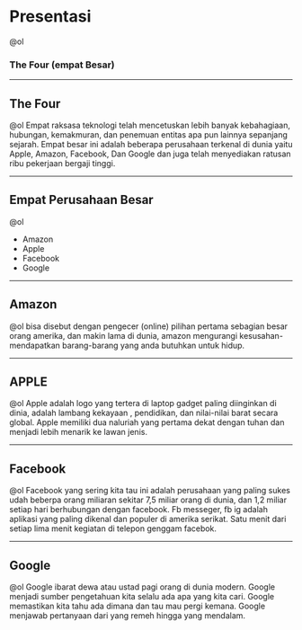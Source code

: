 # Presentasi 
@ol
### The Four (empat Besar)

--- 

## The Four 
@ol
Empat raksasa teknologi telah mencetuskan lebih banyak kebahagiaan, hubungan, kemakmuran, 
dan penemuan entitas apa pun lainnya sepanjang sejarah. Empat besar ini adalah beberapa 
perusahaan terkenal di dunia yaitu Apple, Amazon, Facebook, Dan Google dan juga telah 
menyediakan ratusan ribu pekerjaan bergaji tinggi. 

---
## Empat Perusahaan Besar
@ol
- Amazon
- Apple 
- Facebook
- Google

---
## Amazon 
@ol
bisa disebut dengan pengecer (online) pilihan pertama sebagian besar orang amerika,
dan makin lama di dunia, amazon mengurangi kesusahan-mendapatkan barang-barang yang anda butuhkan untuk hidup. 

---
## APPLE
@ol
Apple adalah logo yang tertera di laptop gadget paling diinginkan di dinia, adalah lambang kekayaan ,
pendidikan, dan nilai-nilai barat secara global. Apple memiliki dua naluriah yang pertama dekat dengan 
tuhan dan menjadi lebih menarik ke lawan jenis. 

--- 
## Facebook
@ol
Facebook yang sering kita tau ini adalah perusahaan yang paling sukes udah beberpa orang miliaran
sekitar 7,5 miliar orang di dunia, dan 1,2 miliar setiap hari berhubungan dengan facebook.
Fb messeger, fb ig adalah aplikasi yang paling dikenal dan populer di amerika serikat.
Satu menit dari setiap lima menit kegiatan di telepon genggam facebok.

---
## Google
@ol
Google ibarat dewa atau ustad pagi orang di dunia modern. Google menjadi sumber pengetahuan kita 
selalu ada apa yang kita cari. Google memastikan kita tahu ada dimana dan tau mau pergi kemana. 
Google menjawab pertanyaan dari yang remeh hingga yang mendalam. 
